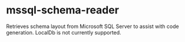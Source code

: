 # mssql-schema-reader
Retrieves schema layout from Microsoft SQL Server to assist with code generation.  LocalDb is not currently supported.
